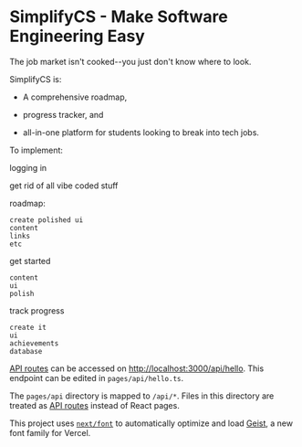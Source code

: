 # SimplifyCS - Make Software Engineering Easy
The job market isn't cooked--you just don't know where to look.

SimplifyCS is:

- A comprehensive roadmap, 

- progress tracker, and

- all-in-one platform for students looking to break into tech jobs.

To implement:

logging in

get rid of all vibe coded stuff

roadmap:

    create polished ui
    content
    links
    etc

get started

    content
    ui
    polish

track progress

    create it
    ui
    achievements
    database







[API routes](https://nextjs.org/docs/pages/building-your-application/routing/api-routes) can be accessed on [http://localhost:3000/api/hello](http://localhost:3000/api/hello). This endpoint can be edited in `pages/api/hello.ts`.

The `pages/api` directory is mapped to `/api/*`. Files in this directory are treated as [API routes](https://nextjs.org/docs/pages/building-your-application/routing/api-routes) instead of React pages.

This project uses [`next/font`](https://nextjs.org/docs/pages/building-your-application/optimizing/fonts) to automatically optimize and load [Geist](https://vercel.com/font), a new font family for Vercel.
